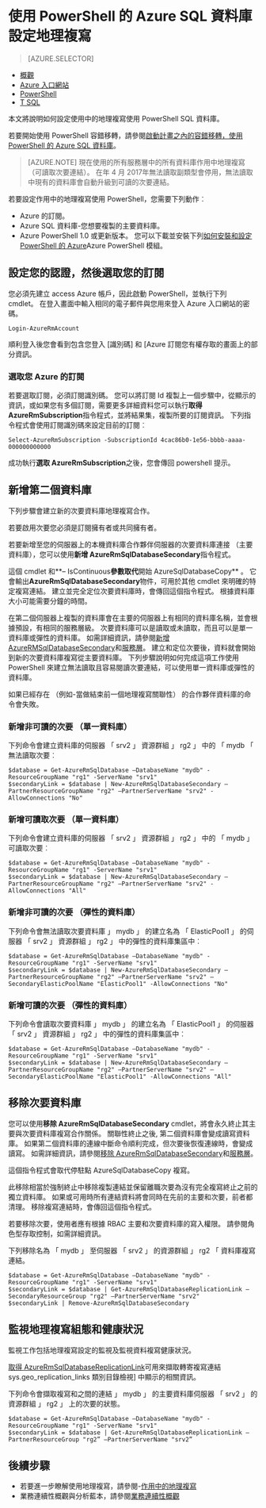 <properties 
    pageTitle="使用 PowerShell 的 Azure SQL 資料庫設定作用中的地理複寫 |Microsoft Azure" 
    description="使用 PowerShell 的 Azure SQL 資料庫設定作用中的地理複寫" 
    services="sql-database" 
    documentationCenter="" 
    authors="stevestein" 
    manager="jhubbard" 
    editor=""/>

<tags
    ms.service="sql-database"
    ms.devlang="NA"
    ms.topic="article"
    ms.tgt_pltfrm="powershell"
   ms.workload="NA"
    ms.date="07/14/2016"
    ms.author="sstein"/>

# <a name="configure-geo-replication-for-azure-sql-database-with-powershell"></a>使用 PowerShell 的 Azure SQL 資料庫設定地理複寫

> [AZURE.SELECTOR]
- [概觀](sql-database-geo-replication-overview.md)
- [Azure 入口網站](sql-database-geo-replication-portal.md)
- [PowerShell](sql-database-geo-replication-powershell.md)
- [T SQL](sql-database-geo-replication-transact-sql.md)

本文將說明如何設定使用中的地理複寫使用 PowerShell SQL 資料庫。

若要開始使用 PowerShell 容錯移轉，請參閱[啟動計畫之內的容錯移轉，使用 PowerShell 的 Azure SQL 資料庫](sql-database-geo-replication-failover-powershell.md)。

>[AZURE.NOTE] 現在使用的所有服務層中的所有資料庫作用中地理複寫 （可讀取次要連結）。 在年 4 月 2017年無法讀取副類型會停用，無法讀取中現有的資料庫會自動升級到可讀的次要連結。



若要設定作用中的地理複寫使用 PowerShell，您需要下列動作︰

- Azure 的訂閱。 
- Azure SQL 資料庫-您想要複製的主要資料庫。
- Azure PowerShell 1.0 或更新版本。 您可以下載並安裝下列[如何安裝和設定 PowerShell 的 Azure](../powershell-install-configure.md)Azure PowerShell 模組。


## <a name="configure-your-credentials-and-select-your-subscription"></a>設定您的認證，然後選取您的訂閱

您必須先建立 access Azure 帳戶，因此啟動 PowerShell，並執行下列 cmdlet。 在登入畫面中輸入相同的電子郵件與您用來登入 Azure 入口網站的密碼。


    Login-AzureRmAccount

順利登入後您會看到包含您登入 [識別碼] 和 [Azure 訂閱您有權存取的畫面上的部分資訊。


### <a name="select-your-azure-subscription"></a>選取您 Azure 的訂閱

若要選取訂閱，必須訂閱識別碼。 您可以將訂閱 Id 複製上一個步驟中，從顯示的資訊，或如果您有多個訂閱，需要更多詳細資料您可以執行**取得 AzureRmSubscription**指令程式，並將結果集，複製所要的訂閱資訊。 下列指令程式會使用訂閱識別碼來設定目前的訂閱︰

    Select-AzureRmSubscription -SubscriptionId 4cac86b0-1e56-bbbb-aaaa-000000000000

成功執行**選取 AzureRmSubscription**之後，您會傳回 powershell 提示。


## <a name="add-secondary-database"></a>新增第二個資料庫


下列步驟會建立新的次要資料庫地理複寫合作。  
  
若要啟用次要您必須是訂閱擁有者或共同擁有者。 

若要新增至您的伺服器上的本機資料庫合作夥伴伺服器的次要資料庫連接 （主要資料庫），您可以使用**新增 AzureRmSqlDatabaseSecondary**指令程式。 

這個 cmdlet 和**– IsContinuous**參數取代**開始 AzureSqlDatabaseCopy** 。  它會輸出**AzureRmSqlDatabaseSecondary**物件，可用於其他 cmdlet 來明確的特定複寫連結。 建立並完全定位次要資料庫時，會傳回這個指令程式。 根據資料庫大小可能需要分鐘的時間。

在第二個伺服器上複製的資料庫會在主要的伺服器上有相同的資料庫名稱，並會根據預設，有相同的服務層級。 次要資料庫可以是讀取或未讀取，而且可以是單一資料庫或彈性的資料庫。 如需詳細資訊，請參閱[新增 AzureRMSqlDatabaseSecondary](https://msdn.microsoft.com/library/mt603689.aspx)和[服務層](sql-database-service-tiers.md)。
建立和定位次要後，資料就會開始到新的次要資料庫複寫從主要資料庫。 下列步驟說明如何完成這項工作使用 PowerShell 來建立無法讀取且容易閱讀次要連結，可以使用單一資料庫或彈性的資料庫。

如果已經存在 （例如-當做結束前一個地理複寫關聯性） 的合作夥伴資料庫的命令會失敗。



### <a name="add-a-non-readable-secondary-single-database"></a>新增非可讀的次要 （單一資料庫）

下列命令會建立資料庫的伺服器 「 srv2 」 資源群組 」 rg2 」 中的 「 mydb 「 無法讀取次要︰

    $database = Get-AzureRmSqlDatabase –DatabaseName "mydb" -ResourceGroupName "rg1" -ServerName "srv1"
    $secondaryLink = $database | New-AzureRmSqlDatabaseSecondary –PartnerResourceGroupName "rg2" –PartnerServerName "srv2" -AllowConnections "No"



### <a name="add-readable-secondary-single-database"></a>新增可讀取次要 （單一資料庫）

下列命令會建立資料庫的伺服器 「 srv2 」 資源群組 」 rg2 」 中的 「 mydb 」 可讀取次要︰

    $database = Get-AzureRmSqlDatabase –DatabaseName "mydb" -ResourceGroupName "rg1" -ServerName "srv1"
    $secondaryLink = $database | New-AzureRmSqlDatabaseSecondary –PartnerResourceGroupName "rg2" –PartnerServerName "srv2" -AllowConnections "All"




### <a name="add-a-non-readable-secondary-elastic-database"></a>新增非可讀的次要 （彈性的資料庫）

下列命令會無法讀取次要資料庫 」 mydb 」 的建立名為 「 ElasticPool1 」 的伺服器 「 srv2 」 資源群組 」 rg2 」 中的彈性的資料庫集區中︰

    $database = Get-AzureRmSqlDatabase –DatabaseName "mydb" -ResourceGroupName "rg1" -ServerName "srv1"
    $secondaryLink = $database | New-AzureRmSqlDatabaseSecondary –PartnerResourceGroupName "rg2" –PartnerServerName "srv2" –SecondaryElasticPoolName "ElasticPool1" -AllowConnections "No"


### <a name="add-a-readable-secondary-elastic-database"></a>新增可讀的次要 （彈性的資料庫）

下列命令會讀取次要資料庫 」 mydb 」 的建立名為 「 ElasticPool1 」 的伺服器 「 srv2 」 資源群組 」 rg2 」 中的彈性的資料庫集區中︰

    $database = Get-AzureRmSqlDatabase –DatabaseName "mydb" -ResourceGroupName "rg1" -ServerName "srv1"
    $secondaryLink = $database | New-AzureRmSqlDatabaseSecondary –PartnerResourceGroupName "rg2" –PartnerServerName "srv2" –SecondaryElasticPoolName "ElasticPool1" -AllowConnections "All"





## <a name="remove-secondary-database"></a>移除次要資料庫

您可以使用**移除 AzureRmSqlDatabaseSecondary** cmdlet，將會永久終止其主要與次要資料庫複寫合作關係。 關聯性終止之後, 第二個資料庫會變成讀寫資料庫。 如果第二個資料庫的連線中斷命令順利完成，但次要後恢復連線時，會變成讀寫。 如需詳細資訊，請參閱[移除 AzureRmSqlDatabaseSecondary](https://msdn.microsoft.com/library/mt603457.aspx)和[服務層](sql-database-service-tiers.md)。

這個指令程式會取代停駐點 AzureSqlDatabaseCopy 複寫。 

此移除相當於強制終止中移除複製連結並保留離職次要為沒有完全複寫終止之前的獨立資料庫。 如果或可用時所有連結資料將會同時在先前的主要和次要，前者都清理。 移除複寫連結時，會傳回這個指令程式。 


若要移除次要，使用者應有根據 RBAC 主要和次要資料庫的寫入權限。 請參閱角色型存取控制，如需詳細資訊。

下列移除名為 「 mydb 」 至伺服器 「 srv2 」 的資源群組 」 rg2 「 資料庫複寫連結。 

    $database = Get-AzureRmSqlDatabase –DatabaseName "mydb" -ResourceGroupName "rg1" -ServerName "srv1"
    $secondaryLink = $database | Get-AzureRmSqlDatabaseReplicationLink –SecondaryResourceGroup "rg2" –PartnerServerName "srv2"
    $secondaryLink | Remove-AzureRmSqlDatabaseSecondary 


## <a name="monitor-geo-replication-configuration-and-health"></a>監視地理複寫組態和健康狀況

監視工作包括地理複寫設定的監視及監視資料複寫健康狀況。  

[取得 AzureRmSqlDatabaseReplicationLink](https://msdn.microsoft.com/library/mt619330.aspx)可用來擷取轉寄複寫連結 sys.geo_replication_links 類別目錄檢視] 中顯示的相關資訊。

下列命令會擷取複寫和之間的連結 」 mydb 」 的主要資料庫伺服器 「 srv2 」 的資源群組 」 rg2 」 上的次要的狀態。

    $database = Get-AzureRmSqlDatabase –DatabaseName "mydb" -ResourceGroupName "rg1" -ServerName "srv1"
    $secondaryLink = $database | Get-AzureRmSqlDatabaseReplicationLink –PartnerResourceGroup "rg2” –PartnerServerName "srv2”


## <a name="next-steps"></a>後續步驟

- 若要進一步瞭解使用地理複寫，請參閱-[作用中的地理複寫](sql-database-geo-replication-overview.md)
- 業務連續性概觀與分析藍本，請參閱[業務連續性概觀](sql-database-business-continuity.md)


